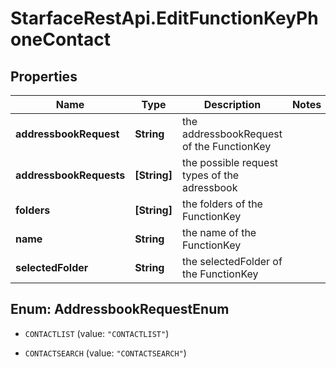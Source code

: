 # StarfaceRestApi.EditFunctionKeyPhoneContact

## Properties
Name | Type | Description | Notes
------------ | ------------- | ------------- | -------------
**addressbookRequest** | **String** | the addressbookRequest of the FunctionKey | 
**addressbookRequests** | **[String]** | the possible request types of the adressbook | 
**folders** | **[String]** | the folders of the FunctionKey | 
**name** | **String** | the name of the FunctionKey | 
**selectedFolder** | **String** | the selectedFolder of the FunctionKey | 


<a name="AddressbookRequestEnum"></a>
## Enum: AddressbookRequestEnum


* `CONTACTLIST` (value: `"CONTACTLIST"`)

* `CONTACTSEARCH` (value: `"CONTACTSEARCH"`)




